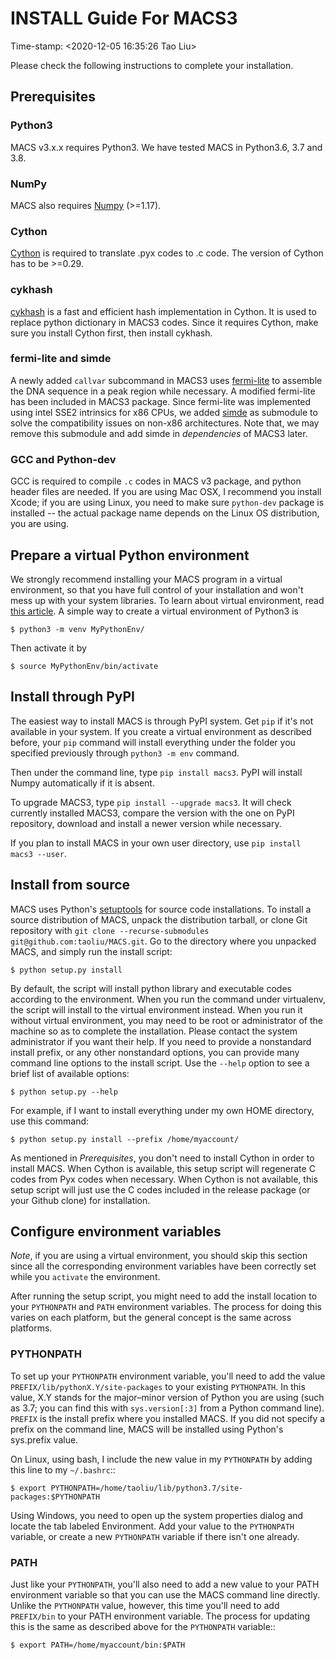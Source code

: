 # INSTALL Guide For MACS3
Time-stamp: <2020-12-05 16:35:26 Tao Liu>

Please check the following instructions to complete your installation.

## Prerequisites

### Python3

MACS v3.x.x requires Python3. We have tested MACS in Python3.6, 3.7 and 3.8. 

### NumPy

MACS also requires [Numpy](http://www.scipy.org/Download) (>=1.17).

### Cython

[Cython](http://cython.org/) is required to translate .pyx codes to .c
code. The version of Cython has to be >=0.29.

### cykhash

[cykhash](https://github.com/realead/cykhash) is a fast and efficient
hash implementation in Cython. It is used to replace python dictionary
in MACS3 codes. Since it requires Cython, make sure you install Cython
first, then install cykhash. 

### fermi-lite and simde

A newly added `callvar` subcommand in MACS3 uses
[fermi-lite](https://github.com/lh3/fermi-lite) to assemble the DNA
sequence in a peak region while necessary. A modified fermi-lite has
been included in MACS3 package. Since fermi-lite was implemented using
intel SSE2 intrinsics for x86 CPUs, we added
[simde](https://github.com/simd-everywhere/simde) as submodule to
solve the compatibility issues on non-x86 architectures. Note that, we
may remove this submodule and add simde in *dependencies* of MACS3
later.

### GCC and Python-dev 

GCC is required to compile `.c` codes in MACS v3 package, and python 
header files are needed. If you are using Mac OSX, I recommend you 
install Xcode; if you are using Linux, you need to make sure 
`python-dev` package is installed -- the actual package name depends 
on the Linux OS distribution, you are using. 


## Prepare a virtual Python environment 

We strongly recommend installing your MACS program in a virtual
environment, so that you have full control of your installation and
won't mess up with your system libraries. To learn about virtual
environment, read [this
article](https://docs.python.org/3/library/venv.html). A simple way to
create a virtual environment of Python3 is

`$ python3 -m venv MyPythonEnv/`

Then activate it by

`$ source MyPythonEnv/bin/activate`

## Install through PyPI

The easiest way to install MACS is through PyPI system. Get `pip` if
it's not available in your system. If you create a virtual environment
as described before, your `pip` command will install everything under
the folder you specified previously through `python3 -m env` command.

Then under the command line, type `pip install macs3`. PyPI will
install Numpy automatically if it is absent.

To upgrade MACS3, type `pip install --upgrade macs3`. It will check
currently installed MACS3, compare the version with the one on PyPI
repository, download and install a newer version while necessary.

If you plan to install MACS in your own user directory, use `pip
install macs3 --user`.

## Install from source

MACS uses Python's [setuptools](https://setuptools.readthedocs.io) for
source code installations. To install a source distribution of MACS,
unpack the distribution tarball, or clone Git repository with `git
clone --recurse-submodules git@github.com:taoliu/MACS.git`. Go to the directory where you
unpacked MACS, and simply run the install script:

 `$ python setup.py install`

By default, the script will install python library and executable
codes according to the environment. When you run the command under
virtualenv, the script will install to the virtual environment
instead. When you run it without virtual environment, you may need to
be root or administrator of the machine so as to complete the
installation. Please contact the system administrator if you want
their help. If you need to provide a nonstandard install prefix, or
any other nonstandard options, you can provide many command line
options to the install script. Use the `--help` option to see a brief
list of available options:

 `$ python setup.py --help`

For example, if I want to install everything under my own HOME
directory, use this command:

 `$ python setup.py install --prefix /home/myaccount/`

As mentioned in *Prerequisites*, you don't need to install Cython in
order to install MACS. When Cython is available, this setup script
will regenerate C codes from Pyx codes when necessary. When Cython is
not available, this setup script will just use the C codes included in
the release package (or your Github clone) for installation.

## Configure environment variables

*Note*, if you are using a virtual environment, you should skip this
section since all the corresponding environment variables have been
correctly set while you `activate` the environment.

After running the setup script, you might need to add the install
location to your `PYTHONPATH` and `PATH` environment variables. The
process for doing this varies on each platform, but the general
concept is the same across platforms.

### PYTHONPATH

To set up your `PYTHONPATH` environment variable, you'll need to add
the value `PREFIX/lib/pythonX.Y/site-packages` to your existing
`PYTHONPATH`. In this value, X.Y stands for the major–minor version of
Python you are using (such as 3.7; you can find this with
`sys.version[:3]` from a Python command line). `PREFIX` is the install
prefix where you installed MACS. If you did not specify a prefix on
the command line, MACS will be installed using Python's sys.prefix
value.

On Linux, using bash, I include the new value in my `PYTHONPATH` by
adding this line to my `~/.bashrc`::

 `$ export
 PYTHONPATH=/home/taoliu/lib/python3.7/site-packages:$PYTHONPATH`

Using Windows, you need to open up the system properties dialog and
locate the tab labeled Environment. Add your value to the `PYTHONPATH`
variable, or create a new `PYTHONPATH` variable if there isn't one
already.

### PATH

Just like your `PYTHONPATH`, you'll also need to add a new value to
your PATH environment variable so that you can use the MACS command
line directly. Unlike the `PYTHONPATH` value, however, this time
you'll need to add `PREFIX/bin` to your PATH environment variable. The
process for updating this is the same as described above for the
`PYTHONPATH` variable::

 `$ export PATH=/home/myaccount/bin:$PATH`

